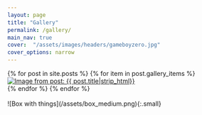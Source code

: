 ```yaml
---
layout: page
title: "Gallery"
permalink: /gallery/
main_nav: true
cover:  "/assets/images/headers/gameboyzero.jpg"
cover_options: narrow
---
```

<div class="gallery-items">
{% for post in site.posts %}
  {% for item in post.gallery_items %}
  <div class="gallery-item">
    <a href="{{ item.image | prepend: site.baseurl }}" class="lightgallery-link" data-sub-html="{{ item.description }} <a href='{{ post.url }}'>Read more ...</a>"><img src="{{ item.gallery_image | prepend: site.baseurl }}" data-src="{{ item.image | prepend: site.baseurl }}" alt="Image from post: {{ post.title|strip_html}}" /></a>
  </div>
  {% endfor %}
{% endfor %}
</div>

<br />
![Box with things](/assets/box_medium.png){:.small}
